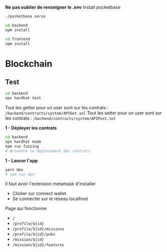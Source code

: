 **Ne pas oublier de renseigner le .env**
Install pocketbase

```bash
./pocketbase serve
```

```bash
cd backend
npm install
```

```bash
cd frontend
npm install
```

# Blockchain

## Test

```bash
cd backend
npx hardhat test
```

Tout les getter pour un user sont sur les contrats :
`/backend/contracts/system/APIGet.sol`
Tout les setter pour un user sont sur les contrats :
`/backend/contracts/system/APIPost.sol`

**1 - Déployer les contrats**

```bash
cd backend
npx hardhat node
npm run fuzzing
# Attendre le déploiement des contrats
```

**1 - Lancer l'app**

```bash
yarn dev
# npm run dev
```

Il faut avoir l'extension metamask d'installer

- Clicker sur connect wallet
- Se connecter sur le réseau localhost

Page qui fonctionne

- `/`
- `/profile/${id}`
- `/profile/${id}/missions`
- `/profile/${id}/pubs`
- `/mission/${id}`
- `/mission/${id}/features`
